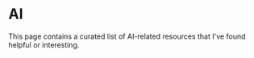 # AI

This page contains a curated list of AI-related resources that I've found helpful or interesting.
